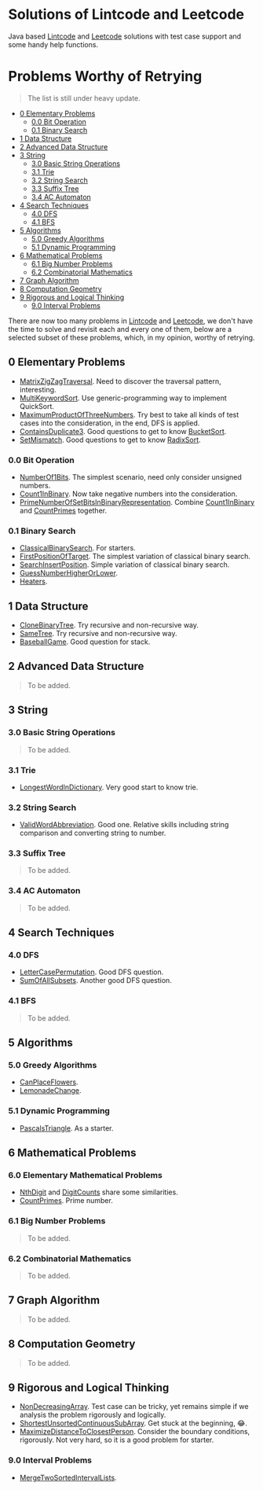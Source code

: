 # Solutions of Lintcode and Leetcode

Java based [Lintcode](https://www.lintcode.com) and [Leetcode](https://leetcode.com/) solutions with test case support and some handy help functions. 

# Problems Worthy of Retrying

> The list is still under heavy update.

- [0 Elementary Problems](#0-elementary-problems)
  - [0.0 Bit Operation](#00-bit-operation)
  - [0.1 Binary Search](#01-binary-search)
- [1 Data Structure](#1-data-structure)
- [2 Advanced Data Structure](#2-advanced-data-structure)
- [3 String](#3-string)
  - [3.0 Basic String Operations](#30-basic-string-operations)
  - [3.1 Trie](#31-trie)
  - [3.2 String Search](#32-string-search)
  - [3.3 Suffix Tree](#33-suffix-tree)
  - [3.4 AC Automaton](#34-ac-automaton)
- [4 Search Techniques](#4-search-techniques)
  - [4.0 DFS](#40-dfs)
  - [4.1 BFS](#40-bfs)
- [5 Algorithms](#5-algorithms)
  - [5.0 Greedy Algorithms](#50-greedy-algorithms)
  - [5.1 Dynamic Programming](#51-dynamic-programming)
- [6 Mathematical Problems](#6-mathematical-problems)
  - [6.1 Big Number Problems](#61-big-number-problems)
  - [6.2 Combinatorial Mathematics](#62-combinatorial-mathematics)
- [7 Graph Algorithm](#7-graph-algorithm)
- [8 Computation Geometry](#8-computation-geometry)
- [9 Rigorous and Logical Thinking](#9-rigorous-and-logical-thinking)
  - [9.0 Interval Problems](#90-interval-problems)

There are now too many problems in [Lintcode](https://www.lintcode.com) and [Leetcode](https://leetcode.com/), we don't have the time to solve and revisit each and every one of them, below are a selected subset of these problems, which, in my opinion, worthy of retrying.

## 0 Elementary Problems

- [MatrixZigZagTraversal](https://www.lintcode.com/problem/matrix-zigzag-traversal/description). Need to discover the traversal pattern, interesting.
- [MultiKeywordSort](https://www.lintcode.com/problem/multi-keyword-sort/description). Use generic-programming way to implement QuickSort.
- [MaximumProductOfThreeNumbers](https://www.lintcode.com/problem/largest-number-at-least-twice-of-others/description). Try best to take all kinds of test cases into the consideration, in the end, DFS is applied.
- [ContainsDuplicate3](https://www.lintcode.com/problem/contains-duplicate-iii/description). Good questions to get to know [BucketSort](http://personal.kent.edu/~rmuhamma/Algorithms/MyAlgorithms/Sorting/bucketSort.htm).
- [SetMismatch](https://www.lintcode.com/problem/set-mismatch/description). Good questions to get to know [RadixSort](https://en.wikipedia.org/wiki/Radix_sort).

### 0.0 Bit Operation

- [NumberOf1Bits](https://www.lintcode.com/problem/number-of-1-bits/description). The simplest scenario, need only consider unsigned numbers.
- [Count1InBinary](https://www.lintcode.com/problem/count-1-in-binary/description). Now take negative numbers into the consideration.
- [PrimeNumberOfSetBitsInBinaryRepresentation](https://www.lintcode.com/problem/prime-number-of-set-bits-in-binary-representation/description). Combine [Count1InBinary](https://www.lintcode.com/problem/count-1-in-binary/description) and [CountPrimes](https://www.lintcode.com/problem/count-primes/description) together.

### 0.1 Binary Search

- [ClassicalBinarySearch](https://www.lintcode.com/problem/classical-binary-search/description). For starters.
- [FirstPositionOfTarget](https://www.lintcode.com/problem/first-position-of-target/description). The simplest variation of classical binary search.
- [SearchInsertPosition](https://www.lintcode.com/problem/search-insert-position/description). Simple variation of classical binary search.
- [GuessNumberHigherOrLower](https://www.lintcode.com/problem/guess-number-higher-or-lower/description).
- [Heaters](https://www.lintcode.com/problem/heaters/description).
 
## 1 Data Structure

- [CloneBinaryTree](https://www.lintcode.com/problem/clone-binary-tree/description). Try recursive and non-recursive way.
- [SameTree](https://www.lintcode.com/problem/same-tree/description). Try recursive and non-recursive way.
- [BaseballGame](https://www.lintcode.com/problem/baseball-game/description). Good question for stack.

## 2 Advanced Data Structure

> To be added.

## 3 String

### 3.0 Basic String Operations

> To be added.

### 3.1 Trie

- [LongestWordInDictionary](https://www.lintcode.com/problem/longest-word-in-dictionary/description). Very good start to know trie.

### 3.2 String Search

- [ValidWordAbbreviation](https://www.lintcode.com/problem/valid-word-abbreviation/description). Good one. Relative skills including string comparison and converting string to number. 

### 3.3 Suffix Tree

> To be added.

### 3.4 AC Automaton

> To be added.

## 4 Search Techniques

### 4.0 DFS

- [LetterCasePermutation](https://www.lintcode.com/problem/letter-case-permutation/description). Good DFS question.
- [SumOfAllSubsets](https://www.lintcode.com/problem/sum-of-all-subsets/description). Another good DFS question.

### 4.1 BFS

> To be added.

## 5 Algorithms

### 5.0 Greedy Algorithms

- [CanPlaceFlowers](https://www.lintcode.com/problem/can-place-flowers/description).
- [LemonadeChange](https://www.lintcode.com/problem/lemonade-change/description).

### 5.1 Dynamic Programming 

- [PascalsTriangle](https://www.lintcode.com/problem/pascals-triangle/description). As a starter.

## 6 Mathematical Problems

### 6.0 Elementary Mathematical Problems

- [NthDigit](https://www.lintcode.com/problem/nth-digit/description) and [DigitCounts](https://www.lintcode.com/problem/digit-counts/description) share some similarities.
- [CountPrimes](https://www.lintcode.com/problem/count-primes/description). Prime number.

### 6.1 Big Number Problems

> To be added.

### 6.2 Combinatorial Mathematics

> To be added.

## 7 Graph Algorithm

> To be added.

## 8 Computation Geometry

> To be added.

## 9 Rigorous and Logical Thinking
 
- [NonDecreasingArray](https://www.lintcode.com/problem/non-decreasing-array/description). Test case can be tricky, yet remains simple if we analysis the problem rigorously and logically.
- [ShortestUnsortedContinuousSubArray](https://www.lintcode.com/problem/shortest-unsorted-continuous-subarray/description). Get stuck at the beginning, 😂.
- [MaximizeDistanceToClosestPerson](https://www.lintcode.com/problem/maximize-distance-to-closest-person/description). Consider the boundary conditions, rigorously. Not very hard, so it is a good problem for starter.

### 9.0 Interval Problems

- [MergeTwoSortedIntervalLists](https://www.lintcode.com/problem/merge-two-sorted-interval-lists/description).
